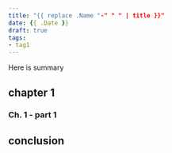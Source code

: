```yaml
---
title: "{{ replace .Name "-" " " | title }}"
date: {{ .Date }}
draft: true
tags:
- tag1
---
```


Here is summary

<!--more-->


## chapter 1

### Ch. 1 - part 1

## conclusion